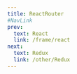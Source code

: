 ```yaml
---
title: ReactRouter
#NavLink
prev:
  text: React
  link: /frame/react
next:
  text: Redux
  link: /other/Redux
---
```

